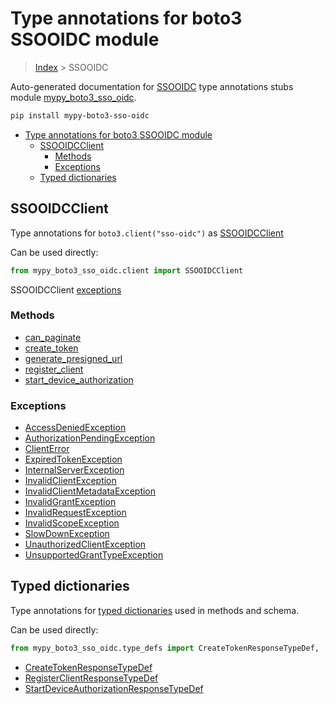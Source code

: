 # Type annotations for boto3 SSOOIDC module

> [Index](../README.md) > SSOOIDC

Auto-generated documentation for [SSOOIDC](https://boto3.amazonaws.com/v1/documentation/api/latest/reference/services/sso-oidc.html#SSOOIDC)
type annotations stubs module [mypy_boto3_sso_oidc](https://pypi.org/project/mypy-boto3-sso-oidc/).

```bash
pip install mypy-boto3-sso-oidc
```

- [Type annotations for boto3 SSOOIDC module](#type-annotations-for-boto3-ssooidc-module)
  - [SSOOIDCClient](#ssooidcclient)
    - [Methods](#methods)
    - [Exceptions](#exceptions)
  - [Typed dictionaries](#typed-dictionaries)

## SSOOIDCClient

Type annotations for  `boto3.client("sso-oidc")` as [SSOOIDCClient](./client.md)

Can be used directly:

```python
from mypy_boto3_sso_oidc.client import SSOOIDCClient
```


SSOOIDCClient [exceptions](./client.md#exceptions)



### Methods
- [can_paginate](./client.md#can-paginate)
- [create_token](./client.md#create-token)
- [generate_presigned_url](./client.md#generate-presigned-url)
- [register_client](./client.md#register-client)
- [start_device_authorization](./client.md#start-device-authorization)




### Exceptions
- [AccessDeniedException](./client.md#accessdeniedexception)
- [AuthorizationPendingException](./client.md#authorizationpendingexception)
- [ClientError](./client.md#clienterror)
- [ExpiredTokenException](./client.md#expiredtokenexception)
- [InternalServerException](./client.md#internalserverexception)
- [InvalidClientException](./client.md#invalidclientexception)
- [InvalidClientMetadataException](./client.md#invalidclientmetadataexception)
- [InvalidGrantException](./client.md#invalidgrantexception)
- [InvalidRequestException](./client.md#invalidrequestexception)
- [InvalidScopeException](./client.md#invalidscopeexception)
- [SlowDownException](./client.md#slowdownexception)
- [UnauthorizedClientException](./client.md#unauthorizedclientexception)
- [UnsupportedGrantTypeException](./client.md#unsupportedgranttypeexception)












## Typed dictionaries


Type annotations for [typed dictionaries](./type_defs.md) used in methods and schema.

Can be used directly:

```python
from mypy_boto3_sso_oidc.type_defs import CreateTokenResponseTypeDef, ...
```

- [CreateTokenResponseTypeDef](./type_defs.md#createtokenresponsetypedef)
- [RegisterClientResponseTypeDef](./type_defs.md#registerclientresponsetypedef)
- [StartDeviceAuthorizationResponseTypeDef](./type_defs.md#startdeviceauthorizationresponsetypedef)
